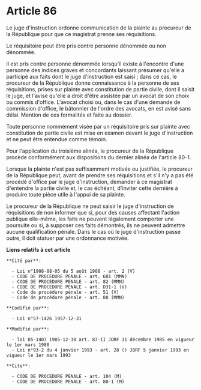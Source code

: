 # Article 86

Le juge d'instruction ordonne communication de la plainte au procureur de la République pour que ce magistrat prenne ses
réquisitions.

Le réquisitoire peut être pris contre personne dénommée ou non dénommée.

Il est pris contre personne dénommée lorsqu'il existe à l'encontre d'une personne des indices graves et concordants laissant
présumer qu'elle a participé aux faits dont le juge d'instruction est saisi ; dans ce cas, le procureur de la République
donne connaissance à la personne de ses réquisitions, prises sur plainte avec constitution de partie civile, dont il saisit
le juge, et l'avise qu'elle a droit d'être assistée par un avocat de son choix ou commis d'office. L'avocat choisi ou, dans
le cas d'une demande de commission d'office, le bâtonnier de l'ordre des avocats, en est avisé sans délai. Mention de ces
formalités et faite au dossier.

Toute personne nommément visée par un réquisitoire pris sur plainte avec constitution de partie civile est mise en examen
devant le juge d'instruction et ne peut être entendue comme témoin.

Pour l'application du troisième alinéa, le procureur de la République procède conformément aux dispositions du dernier alinéa
de l'article 80-1.

Lorsque la plainte n'est pas suffisamment motivée ou justifiée, le procureur de la République peut, avant de prendre ses
réquisitions et s'il n'y a pas été procédé d'office par le juge d'instruction, demander à ce magistrat d'entendre la partie
civile et, le cas échéant, d'inviter cette dernière à produire toute pièce utile à l'appui de sa plainte.

Le procureur de la République ne peut saisir le juge d'instruction de réquisitions de non informer que si, pour des causes
affectant l'action publique elle-même, les faits ne peuvent légalement comporter une poursuite ou si, à supposer ces faits
démontrés, ils ne peuvent admettre aucune qualification pénale. Dans le cas où le juge d'instruction passe outre, il doit
statuer par une ordonnance motivée.

**Liens relatifs à cet article**

	**Cité par**:

	  - Loi n°1908-08-05 du 5 août 1908 - art. 2 (V)
	  - CODE DE PROCEDURE PENALE - art. 681 (MMN)
	  - CODE DE PROCEDURE PENALE - art. 82 (MMN)
	  - CODE DE PROCEDURE PENALE - art. D31-1 (V)
	  - Code de procédure pénale - art. 51 (V)
	  - Code de procédure pénale - art. 80 (MMN)

	**Codifié par**:

	  - Loi n°57-1426 1957-12-31

	**Modifié par**:

	  - loi 85-1407 1985-12-30 art. 87-II JORF 31 décembre 1985 en vigueur le 1er mars 1988
	  - Loi n°93-2 du 4 janvier 1993 - art. 28 () JORF 5 janvier 1993 en vigueur le 1er mars 1993

	**Cite**:

	  - CODE DE PROCEDURE PENALE - art. 104 (M)
	  - CODE DE PROCEDURE PENALE - art. 80-1 (M)
